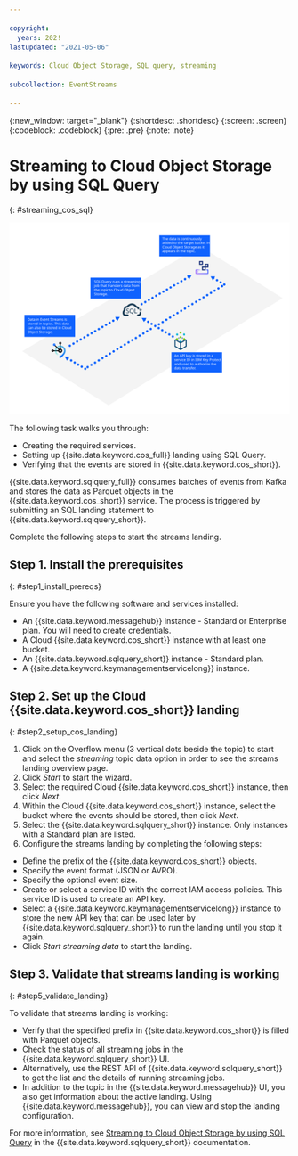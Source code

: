 ```yaml
---

copyright:
  years: 202!
lastupdated: "2021-05-06"

keywords: Cloud Object Storage, SQL query, streaming

subcollection: EventStreams

---
```


{:new_window: target="_blank"}
{:shortdesc: .shortdesc}
{:screen: .screen}
{:codeblock: .codeblock}
{:pre: .pre}
{:note: .note}


# Streaming to Cloud Object Storage by using SQL Query
{: #streaming_cos_sql}

![Streaming to Cloud Object Storage by using SQL Query](streaming_diagram.svg)

The following task walks you through:

- Creating the required services.
- Setting up {{site.data.keyword.cos_full}} landing using SQL Query.
- Verifying that the events are stored in {{site.data.keyword.cos_short}}.


{{site.data.keyword.sqlquery_full}} consumes batches of events from Kafka and stores the data as Parquet objects in the 
{{site.data.keyword.cos_short}} service. The process is triggered by submitting an SQL landing statement to {{site.data.keyword.sqlquery_short}}.

Complete the following steps to start the streams landing. 

## Step 1. Install the prerequisites
{: #step1_install_prereqs}

Ensure you have the following software and services installed:

- An {{site.data.keyword.messagehub}} instance - Standard or Enterprise plan. You will need to create credentials.
- A Cloud {{site.data.keyword.cos_short}} instance with at least one bucket.
- An {{site.data.keyword.sqlquery_short}} instance - Standard plan.
- A {{site.data.keyword.keymanagementservicelong}} instance.


## Step 2. Set up the Cloud {{site.data.keyword.cos_short}} landing
{: #step2_setup_cos_landing}

1. Click on the Overflow menu (3 vertical dots beside the topic) to start and select the *streaming* topic data option 
in order to see the streams landing overview page.
2. Click *Start* to start the wizard.
3. Select the required Cloud {{site.data.keyword.cos_short}} instance, then click *Next*. 
4. Within the Cloud {{site.data.keyword.cos_short}} instance, select the bucket where the events should be stored, then click *Next*.
5. Select the {{site.data.keyword.sqlquery_short}} instance. Only instances with a Standard plan are listed.
6. Configure the streams landing by completing the following steps:
 
  - Define the prefix of the {{site.data.keyword.cos_short}} objects.
  - Specify the event format (JSON or AVRO).
  - Specify the optional event size.
  - Create or select a service ID with the correct IAM access policies. This service ID is used to create an API key.
  - Select a {{site.data.keyword.keymanagementservicelong}} instance to store the new API key that can be used later by {{site.data.keyword.sqlquery_short}} to run the landing until you stop it again.
  - Click *Start streaming data* to start the landing.


## Step 3. Validate that streams landing is working
{: #step5_validate_landing}

To validate that streams landing is working:

  - Verify that the specified prefix in {{site.data.keyword.cos_short}} is filled with Parquet objects.
  - Check the status of all streaming jobs in the {{site.data.keyword.sqlquery_short}} UI.
  - Alternatively, use the REST API of {{site.data.keyword.sqlquery_short}} to get the list and the details of running streaming jobs. 
  - In addition to the topic in the {{site.data.keyword.messagehub}} UI, you also get information about the active landing. Using {{site.data.keyword.messagehub}}, you can view and stop the landing configuration.

For more information, see [Streaming to Cloud Object Storage by using SQL Query](/docs/sql-query?topic=sql-query-kafka-event-streams-landing) in the {{site.data.keyword.sqlquery_short}} documentation.
